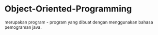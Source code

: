# Object-Oriented-Programming
merupakan program - program yang dibuat dengan menggunakan bahasa pemograman java. 
